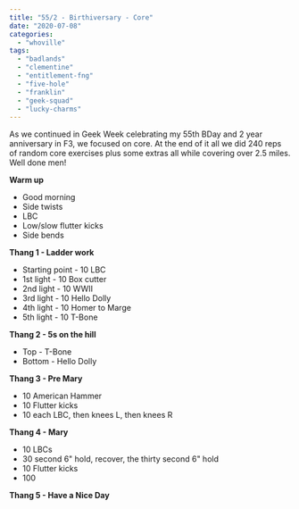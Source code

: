 ```yaml
---
title: "55/2 - Birthiversary - Core"
date: "2020-07-08"
categories: 
  - "whoville"
tags: 
  - "badlands"
  - "clementine"
  - "entitlement-fng"
  - "five-hole"
  - "franklin"
  - "geek-squad"
  - "lucky-charms"
---
```


As we continued in Geek Week celebrating my 55th BDay and 2 year anniversary in F3, we focused on core. At the end of it all we did 240 reps of random core exercises plus some extras all while covering over 2.5 miles. Well done men!  

**Warm up**

- Good morning
- Side twists
- LBC
- Low/slow flutter kicks
- Side bends

**Thang 1 - Ladder work**

- Starting point - 10 LBC
- 1st light - 10 Box cutter
- 2nd light - 10 WWII
- 3rd light - 10 Hello Dolly
- 4th light - 10 Homer to Marge
- 5th light - 10 T-Bone

**Thang 2 - 5s on the hill**

- Top - T-Bone
- Bottom - Hello Dolly

**Thang 3 - Pre Mary**

- 10 American Hammer
- 10 Flutter kicks
- 10 each LBC, then knees L, then knees R

**Thang 4 - Mary**

- 10 LBCs
- 30 second 6" hold, recover, the thirty second 6" hold
- 10 Flutter kicks
- 100

**Thang 5 - Have a Nice Day**

